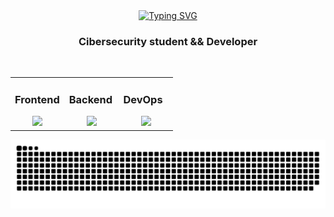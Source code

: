 <div identificación="encabezado" align="center">
    <a href="https://git.io/typing-svg"><img src="https://readme-typing-svg.herokuapp.com?font=Fira+Code&weight=700&size=25&pause=1000&color=800080&center=true&vCenter=true&width=435&lines=Welcome+to+yoshl's+github" alt="Typing SVG" /></a>
    <h3 align="center">Cibersecurity student && Developer</h3>
</div >

<br>

<!--
<div identificación="centro" align="center">
    <a href="https://git.io/typing-svg"><img src="https://readme-typing-svg.herokuapp.com?font=Fira+Code&weight=700&size=25&pause=1000000&color=800080&center=true&vCenter=true&width=435&lines=%3C/Skills%3E" alt="Typing SVG" /></a>
</div>
<p align="center">
  <a href="https://skillicons.dev">
    <img src="https://skillicons.dev/icons?i=linux,bash,mysql,md,docker,bots,discord,vscode,python,github,git" />
  </a>
</p><br>

<div identificación="centro" align="center">
    <a href="https://git.io/typing-svg"><div align="center" identificación="centro"><img src="https://readme-typing-svg.herokuapp.com?font=Fira+Code&weight=700&size=25&pause=1000000&color=800080&center=true&vCenter=true&width=435&lines=%3C%2FComing+soon...%3E" alt="Typing SVG" /></div></a>
</div>
<p align="center">
  <a href="https://skillicons.dev">
    <img src="https://skillicons.dev/icons?i=powershell,js,php,wordpress,c,go" />
  </a>
</p><br>
-->

<table><tr><td valign="top" width="33%">



### Frontend
<div align="center">
    <img src="https://skillicons.dev/icons?i=powershell,js,php,wordpress,c,go" />
</div>

</td><td valign="top" width="33%">



### Backend
<div align="center">
    <img src="https://skillicons.dev/icons?i=powershell,js,php,wordpress,c,go" />
</div>

</td><td valign="top" width="33%">



### DevOps
<div align="center">
    <img src="https://skillicons.dev/icons?i=powershell,js,php,wordpress,c,go" />
</div>

</td></tr></table>

<img src="https://raw.githubusercontent.com/platane/snk/output/github-contribution-grid-snake-dark.svg" alt="Snake animation" />
<!--<img src="https://media.giphy.com/media/IcJ6n6VJNjRNS/giphy.gif" width="200"/>gato-->
